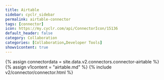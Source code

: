 ```yaml
---
title: Airtable
sidebar: cyclr_sidebar
permalink: airtable-connector
tags: [connector]
icon: https://my.cyclr.com/api/ConnectorIcon/15136
default_header: false
category: Collaboration
categories: [Collaboration,Developer Tools]
showv1content: true
---
```

{% assign connectordata = site.data.v2.connectors.connector-airtable %}
{% assign v1content = "airtable.md" %}
{% include v2/connector/connector.html %}	